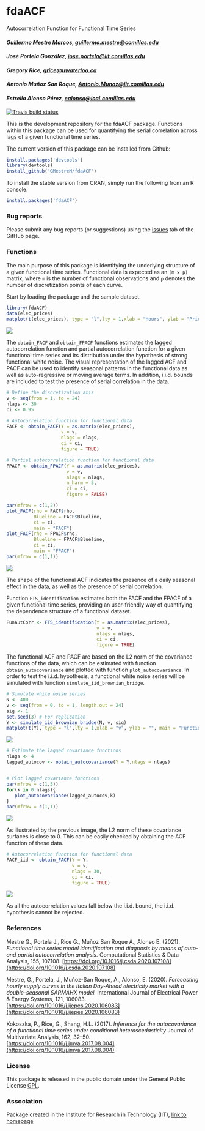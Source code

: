# fdaACF
Autocorrelation Function for Functional Time Series


#### *Guillermo Mestre Marcos, guillermo.mestre@comillas.edu*
#### *José Portela González, jose.portela@iit.comillas.edu*
#### *Gregory Rice, grice@uwaterloo.ca*
#### *Antonio Muñoz San Roque, Antonio.Munoz@iit.comillas.edu*
#### *Estrella Alonso Pérez, ealonso@icai.comillas.edu*


<!-- badges: start -->
  [![Travis build status](https://travis-ci.org/GMestreM/fdaACF.svg?branch=master)](https://travis-ci.org/GMestreM/fdaACF)
<!-- badges: end -->


This is the development repository for the fdaACF package. Functions within this package can be used for quantifying the serial correlation across lags of a given functional time series.


The current version of this package can be installed from Github:


```r
install.packages('devtools')
library(devtools)
install_github('GMestreM/fdaACF')
```

To install the stable version from CRAN, simply run the following from an R console:

```r
install.packages('fdaACF')
```

### Bug reports

Please submit any bug reports (or suggestions) using the [issues](https://github.com/GMestreM/fdaACF/issues) tab of the GitHub page.


### Functions

The main purpose of this package is identifying the underlying structure of a given functional time series. Functional data is expected as an `(m x p)` matrix, where `m` is the number of functional observations and `p` denotes the number of discretization points of each curve.


Start by loading the package and the sample dataset.


```r
library(fdaACF)
data(elec_prices)
matplot(t(elec_prices), type = "l",lty = 1,xlab = "Hours", ylab = "Price (€/MWh)")
```


![](README-files/figure-html/elec_prices.png)<!-- -->


The `obtain_FACF` and `obtain_FPACF` functions estimates the lagged autocorrelation function and partial autocorrelation function for a given functional time series and its distribution under the hypothesis of strong functional white noise. The visual representation of the lagged ACF and PACF can be used to identify seasonal patterns in the functional data as well as auto-regressive or moving average terms. In addition, i.i.d. bounds are included to test the presence of serial correlation in the data.


```r
# Define the discretization axis
v <- seq(from = 1, to = 24)
nlags <- 30
ci <- 0.95

# Autocorrelation function for functional data
FACF <- obtain_FACF(Y = as.matrix(elec_prices), 
                    v = v,
                    nlags = nlags,
                    ci = ci,
                    figure = TRUE)

# Partial autocorrelation function for functional data
FPACF <- obtain_FPACF(Y = as.matrix(elec_prices), 
                      v = v,
                      nlags = nlags,
                      n_harm = 5, 
                      ci = ci,
                      figure = FALSE)

par(mfrow = c(1,2))
plot_FACF(rho = FACF$rho,
          Blueline = FACF$Blueline,
          ci = ci,
          main = "FACF")
plot_FACF(rho = FPACF$rho,
          Blueline = FPACF$Blueline,
          ci = ci,
          main = "FPACF")
par(mfrow = c(1,1))
```


![](README-files/figure-html/FACF_FPACF_Prices.png)<!-- -->


The shape of the functional ACF indicates the presence of a daily seasonal effect in the data, as well as the presence of serial correlation.

Function `FTS_identification` estimates both the FACF and the FPACF of a given functional time series, providing an user-friendly way of quantifying the dependence structure of a functional dataset.

```r
FunAutCorr <- FTS_identification(Y = as.matrix(elec_prices), 
                                 v = v,
                                 nlags = nlags,
                                 ci = ci,
                                 figure = TRUE)
```

The functional ACF and PACF are based on the L2 norm of the covariance functions of the data, which can be estimated with function `obtain_autocovariance` and plotted with function `plot_autocovariance`. In order to test the i.i.d. hypothesis, a functional white noise series will be simulated with function `simulate_iid_brownian_bridge`.


```r
# Simulate white noise series
N <- 400
v <- seq(from = 0, to = 1, length.out = 24)
sig <- 1
set.seed(3) # For replication
Y <- simulate_iid_brownian_bridge(N, v, sig)
matplot(t(Y), type = "l",lty = 1,xlab = "v", ylab = "", main = "Functional Brownian Bridge")
```

![](README-files/figure-html/b_bridge.png)<!-- -->



```r
# Estimate the lagged covariance functions
nlags <- 4
lagged_autocov <- obtain_autocovariance(Y = Y,nlags = nlags)


# Plot lagged covariance functions
par(mfrow = c(1,5))
for(k in 0:nlags){
   plot_autocovariance(lagged_autocov,k)
}
par(mfrow = c(1,1))

```


![](README-files/figure-html/autocov_surfc.png)<!-- -->


As illustrated by the previous image, the L2 norm of these covariance surfaces is close to 0. This can be easily checked by obtaining the ACF function of these data.


```r
# Autocorrelation function for functional data
FACF_iid <- obtain_FACF(Y = Y, 
                        v = v,
                        nlags = 30,
                        ci = ci,
                        figure = TRUE)
```


![](README-files/figure-html/FACF_iid.png)<!-- -->



As all the autocorrelation values fall below the i.i.d. bound, the i.i.d. hypothesis cannot be rejected.

### References

Mestre G., Portela J., Rice G., Muñoz San Roque A., Alonso E. (2021). _Functional time series model identification and diagnosis by means of auto- and partial autocorrelation analysis._ Computational Statistics & Data Analysis, 155, 107108. [https://doi.org/10.1016/j.csda.2020.107108](https://doi.org/10.1016/j.csda.2020.107108)

Mestre, G., Portela, J., Muñoz-San Roque, A., Alonso, E. (2020). _Forecasting hourly supply curves in the Italian Day-Ahead electricity market with a double-seasonal SARMAHX model._ International Journal of Electrical Power & Energy Systems, 121, 106083. [https://doi.org/10.1016/j.ijepes.2020.106083](https://doi.org/10.1016/j.ijepes.2020.106083)

Kokoszka, P., Rice, G., Shang, H.L. (2017). _Inference for the autocovariance of a functional time series under conditional heteroscedasticity_ Journal of Multivariate Analysis, 162, 32–50. [https://doi.org/10.1016/j.jmva.2017.08.004](https://doi.org/10.1016/j.jmva.2017.08.004)

### License

This package is released in the public domain under the General Public License [GPL](https://www.gnu.org/licenses/gpl-3.0.en.html). 

### Association
Package created in the Institute for Research in Technology (IIT), [link to homepage](https://www.iit.comillas.edu/index.php.en) 
